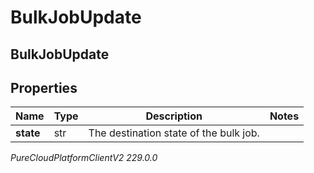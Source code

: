 # BulkJobUpdate

## BulkJobUpdate

## Properties

|Name | Type | Description | Notes|
|------------ | ------------- | ------------- | -------------|
| **state** | str | The destination state of the bulk job. | |



_PureCloudPlatformClientV2 229.0.0_
